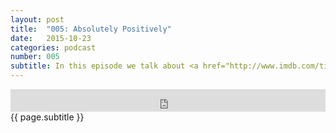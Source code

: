 ```yaml
---
layout: post
title:  "005: Absolutely Positively"
date:   2015-10-23
categories: podcast
number: 005
subtitle: In this episode we talk about <a href="http://www.imdb.com/title/tt0119396/?ref_=fn_al_tt_1" target="_blank">Jackie Brown</a>'s wonderful cinematography, the cinematic quality of its musical score, and of course  the always burning question; where does it rank among Tarantino's filmography ?
---
```


<iframe frameborder='0' height='36px' scrolling='no' seamless src='https://simplecast.fm/e/19107?style=dark' width='100%'></iframe>

<br>
<span class="episode_text">
{{ page.subtitle }}
</span>
<br><br>
